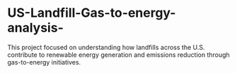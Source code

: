 # US-Landfill-Gas-to-energy-analysis-
This project focused on understanding how landfills across the U.S. contribute to renewable energy generation and emissions reduction through gas-to-energy initiatives.
